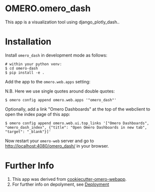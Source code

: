 OMERO.omero_dash
=======================

This app is a visualization tool using django_plotly_dash..

Installation
============

Install `omero_dash` in development mode as follows:

    # within your python venv:
    $ cd omero-dash
    $ pip install -e .

Add the app to the `omero.web.apps` setting:

N.B. Here we use single quotes around double quotes:

    $ omero config append omero.web.apps '"omero_dash"'

Optionally, add a link "Omero Dashboards" at the top of the webclient to
open the index page of this app:

    $ omero config append omero.web.ui.top_links '["Omero Dashboards", "omero_dash_index", {"title": "Open Omero Dashboards in new tab", "target": "_blank"}]'


Now restart your `omero-web` server and go to
<http://localhost:4080/omero_dash/> in your browser.


Further Info
============

1.  This app was derived from [cookiecutter-omero-webapp](https://github.com/ome/cookiecutter-omero-webapp).
2.  For further info on depolyment, see [Deployment](https://docs.openmicroscopy.org/latest/omero/developers/Web/Deployment.html)
